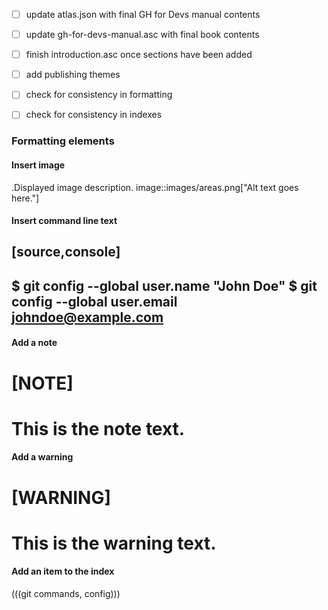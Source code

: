 - [ ] update atlas.json with final GH for Devs manual contents
- [ ] update gh-for-devs-manual.asc with final book contents
- [ ] finish introduction.asc once sections have been added
- [ ] add publishing themes
- [ ] check for consistency in formatting
- [ ] check for consistency in indexes


### Formatting elements

#### Insert image

.Displayed image description.
image::images/areas.png["Alt text goes here."]

#### Insert command line text

[source,console]
----
$ git config --global user.name "John Doe"
$ git config --global user.email johndoe@example.com
----

#### Add a note

[NOTE]
====
This is the note text.
====

#### Add a warning

[WARNING]
====
This is the warning text.
====

#### Add an item to the index

(((git commands, config)))
